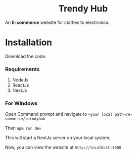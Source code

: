 <h1 align="center"> Trendy Hub </h1>

  An **E-commerce** website for clothes to electronics.

# Installation
Download the code.
### Requirements 
  1. NodeJs
  2. ReactJs
  3. NextJs
### For Windows
Open Command prompt and navigate to `<your local path>/e-commerce/terndyhub`

Then `npm run dev`

This will start a NextJs server on your local system.

Now, you can view the website at `http://localhost:3000`
